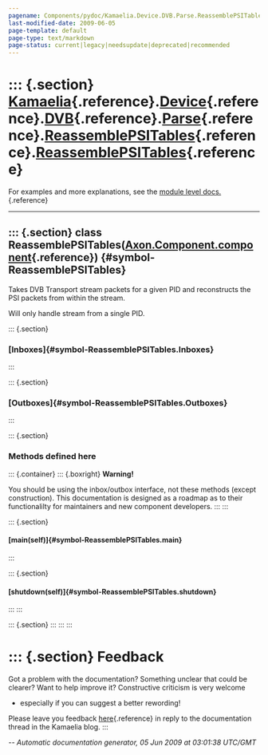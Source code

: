 ```yaml
---
pagename: Components/pydoc/Kamaelia.Device.DVB.Parse.ReassemblePSITables.ReassemblePSITables
last-modified-date: 2009-06-05
page-template: default
page-type: text/markdown
page-status: current|legacy|needsupdate|deprecated|recommended
---
```

::: {.section}
[Kamaelia](/Components/pydoc/Kamaelia.html){.reference}.[Device](/Components/pydoc/Kamaelia.Device.html){.reference}.[DVB](/Components/pydoc/Kamaelia.Device.DVB.html){.reference}.[Parse](/Components/pydoc/Kamaelia.Device.DVB.Parse.html){.reference}.[ReassemblePSITables](/Components/pydoc/Kamaelia.Device.DVB.Parse.ReassemblePSITables.html){.reference}.[ReassemblePSITables](/Components/pydoc/Kamaelia.Device.DVB.Parse.ReassemblePSITables.ReassemblePSITables.html){.reference}
============================================================================================================================================================================================================================================================================================================================================================================================================================================================================================

For examples and more explanations, see the [module level
docs.](/Components/pydoc/Kamaelia.Device.DVB.Parse.ReassemblePSITables.html){.reference}

------------------------------------------------------------------------

::: {.section}
class ReassemblePSITables([Axon.Component.component](/Docs/Axon/Axon.Component.component.html){.reference}) {#symbol-ReassemblePSITables}
-----------------------------------------------------------------------------------------------------------

Takes DVB Transport stream packets for a given PID and reconstructs the
PSI packets from within the stream.

Will only handle stream from a single PID.

::: {.section}
### [Inboxes]{#symbol-ReassemblePSITables.Inboxes}
:::

::: {.section}
### [Outboxes]{#symbol-ReassemblePSITables.Outboxes}
:::

::: {.section}
### Methods defined here

::: {.container}
::: {.boxright}
**Warning!**

You should be using the inbox/outbox interface, not these methods
(except construction). This documentation is designed as a roadmap as to
their functionalilty for maintainers and new component developers.
:::
:::

::: {.section}
#### [main(self)]{#symbol-ReassemblePSITables.main}
:::

::: {.section}
#### [shutdown(self)]{#symbol-ReassemblePSITables.shutdown}
:::
:::

::: {.section}
:::
:::
:::

::: {.section}
Feedback
========

Got a problem with the documentation? Something unclear that could be
clearer? Want to help improve it? Constructive criticism is very welcome
- especially if you can suggest a better rewording!

Please leave you feedback
[here](../../../cgi-bin/blog/blog.cgi?rm=viewpost&nodeid=1142023701){.reference}
in reply to the documentation thread in the Kamaelia blog.
:::

*\-- Automatic documentation generator, 05 Jun 2009 at 03:01:38 UTC/GMT*
